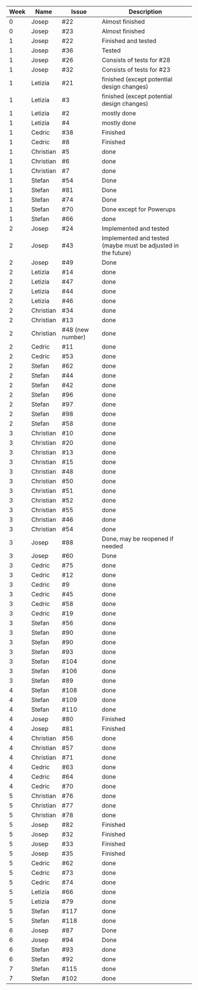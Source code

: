
| Week | Name      | Issue            | Description                                                   |   
|------|-----------|------------------|---------------------------------------------------------------|
| 0    | Josep     | #22              | Almost finished                                               |
| 0    | Josep     | #23              | Almost finished                                               |
| 1    | Josep     | #22              | Finished and tested                                           |
| 1    | Josep     | #36              | Tested                                                        |
| 1    | Josep     | #26              | Consists of tests for #28                                     |
| 1    | Josep     | #32              | Consists of tests for #23                                     |
| 1    | Letizia   | #21              | finished (except potential design changes)                    |
| 1    | Letizia   | #3               | finished (except potential design changes)                    |
| 1    | Letizia   | #2               | mostly done                                                   |
| 1    | Letizia   | #4               | mostly done                                                   |
| 1    | Cedric    | #38              | Finished                                                      |
| 1    | Cedric    | #8               | Finished                                                      |
| 1    | Christian | #5               | done                                                          |
| 1    | Christian | #6               | done                                                          |
| 1    | Christian | #7               | done                                                          |
| 1    | Stefan    | #54              | Done                                                          |
| 1    | Stefan    | #81              | Done                                                          |
| 1    | Stefan    | #74              | Done                                                          |
| 1    | Stefan    | #70              | Done  except for Powerups                                     |
| 1    | Stefan    | #66              | done                                                          |
| 2    | Josep     | #24              | Implemented and tested                                        |
| 2    | Josep     | #43              | Implemented and tested (maybe must be adjusted in the future) |
| 2    | Josep     | #49              | Done                                                          |
| 2    | Letizia   | #14              | done                                                          |
| 2    | Letizia   | #47              | done                                                          |
| 2    | Letizia   | #44              | done                                                          |
| 2    | Letizia   | #46              | done                                                          |
| 2    | Christian | #34              | done                                                          |
| 2    | Christian | #13              | done                                                          |
| 2    | Christian | #48 (new number) | done                                                          |
| 2    | Cedric    | #11              | done                                                          |
| 2    | Cedric    | #53              | done                                                          |
| 2    | Stefan    | #62              | done                                                          |
| 2    | Stefan    | #44              | done                                                          |
| 2    | Stefan    | #42              | done                                                          |
| 2    | Stefan    | #96              | done                                                          |
| 2    | Stefan    | #97              | done                                                          |
| 2    | Stefan    | #98              | done                                                          |
| 2    | Stefan    | #58              | done                                                          |
| 3    | Christian | #10              | done                                                          |
| 3    | Christian | #20              | done                                                          |
| 3    | Christian | #13              | done                                                          |
| 3    | Christian | #15              | done                                                          |
| 3    | Christian | #48              | done                                                          |
| 3    | Christian | #50              | done                                                          |
| 3    | Christian | #51              | done                                                          |
| 3    | Christian | #52              | done                                                          |
| 3    | Christian | #55              | done                                                          |
| 3    | Christian | #46              | done                                                          |
| 3    | Christian | #54              | done                                                          |
| 3    | Josep     | #88              | Done, may be reopened if needed                               |
| 3    | Josep     | #60              | Done                                                          |
| 3    | Cedric    | #75              | done                                                          |
| 3    | Cedric    | #12              | done                                                          |
| 3    | Cedric    | #9               | done                                                          |
| 3    | Cedric    | #45              | done                                                          |
| 3    | Cedric    | #58              | done                                                          |
| 3    | Cedric    | #19              | done                                                          |
| 3    | Stefan    | #56              | done                                                          |
| 3    | Stefan    | #90              | done                                                          |
| 3    | Stefan    | #90              | done                                                          |
| 3    | Stefan    | #93              | done                                                          |
| 3    | Stefan    | #104             | done                                                          |
| 3    | Stefan    | #106             | done                                                          |
| 3    | Stefan    | #89              | done                                                          |
| 4    | Stefan    | #108             | done                                                          |
| 4    | Stefan    | #109             | done                                                          |
| 4    | Stefan    | #110             | done                                                          |
| 4    | Josep     | #80              | Finished                                                      |
| 4    | Josep     | #81              | Finished                                                      |
| 4    | Christian | #56              | done                                                          |
| 4    | Christian | #57              | done                                                          |
| 4    | Christian | #71              | done                                                          |
| 4    | Cedric    | #63              | done                                                          |
| 4    | Cedric    | #64              | done                                                          |
| 4    | Cedric    | #70              | done                                                          |
| 5    | Christian | #76              | done                                                          |
| 5    | Christian | #77              | done                                                          |
| 5    | Christian | #78              | done                                                          |
| 5    | Josep     | #82              | Finished                                                      |
| 5    | Josep     | #32              | Finished                                                      |
| 5    | Josep     | #33              | Finished                                                      |
| 5    | Josep     | #35              | Finished                                                      |
| 5    | Cedric    | #62              | done                                                          |
| 5    | Cedric    | #73              | done                                                          |
| 5    | Cedric    | #74              | done                                                          |
|  5   | Letizia   | #66              | done                                                          |
|  5   | Letizia   | #79              | done                                                          |
|  5   |  Stefan   | #117             | done                                                          |
|  5   | Stefan    | #118             | done                                                          |
| 6    | Josep     | #87              | Done                                                          |
| 6    | Josep     | #94              | Done                                                          |
| 6 | Stefan | #93 | done |
| 6 | Stefan | #92 | done |
| 7 | Stefan | #115 | done |
| 7 | Stefan | #102 | done |

